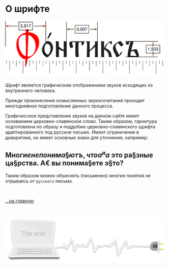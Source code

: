 <div class="navi"><nav id="navi"><!-- js --></nav></div>


# О шрифте

<span id="fert-font-img" class="img" onclick="imgResize()">![img](assets/svg/fert-font.svg)</span>

Шрифт является графическим отображением звуков исходящих из внутреннего человека.

Прежде произнесения осмысленных звукосочетаний проходит многодневное подготовление данного процесса.

Графичесское представление звуков на данном сайте имеет основанием церковно-славянское слово. Таким образом, гарнитура подготовлена по образу и поддобию церковно-славянского шрифта адаптированного под русское письмо. Имеет ограничения в диакритике, но имеет основные знаки для уточнения, например:

## Мно$гие не понима§ютъ, что а^ и а$ это ра§зные ца§рства. А€ вы понима§ете э§то?

Таким образом можно объяснять (письменно) многие понятия не отрываясь от `русского` письма.

<br>

[…на главную](/)

<br>

<span id="dobro-day-img-2" class="img" onclick="imgResize()">![img](assets/svg/comp-end.svg)</span>


<script src="assets/js/navi.js"></script>